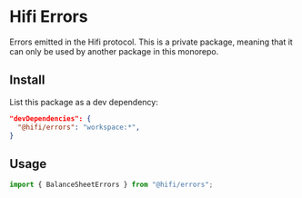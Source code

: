 # Hifi Errors

Errors emitted in the Hifi protocol. This is a private package, meaning that it can only be used by another package
in this monorepo.

## Install

List this package as a dev dependency:

```json
"devDependencies": {
  "@hifi/errors": "workspace:*",
}
```

## Usage

```ts
import { BalanceSheetErrors } from "@hifi/errors";
```
